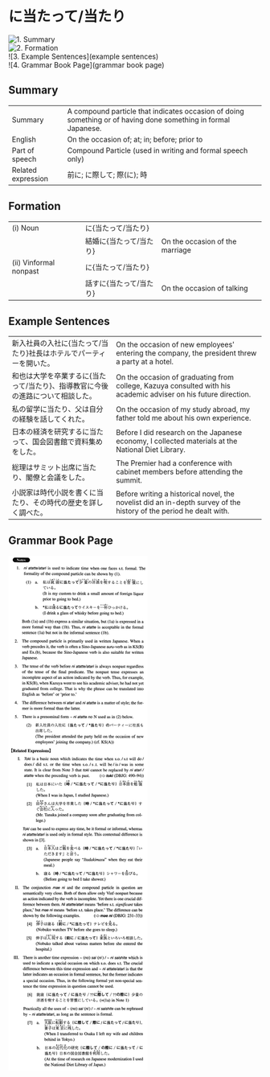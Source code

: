 # に当たって/当たり

![1. Summary](summary)<br>
![2. Formation](formation)<br>
![3. Example Sentences](example sentences)<br>
![4. Grammar Book Page](grammar book page)<br>


## Summary

<table><tr>   <td>Summary</td>   <td>A compound particle that indicates occasion of doing something or of having done something in formal Japanese.</td></tr><tr>   <td>English</td>   <td>On the occasion of; at; in; before; prior to</td></tr><tr>   <td>Part of speech</td>   <td>Compound Particle (used in writing and formal speech only)</td></tr><tr>   <td>Related expression</td>   <td>前に; に際して; 際(に); 時</td></tr></table>

## Formation

<table class="table"><tbody><tr class="tr head"><td class="td"><span class="numbers">(i)</span> <span class="bold">Noun</span></td><td class="td"><span class="concept">に</span><span>{</span><span class="concept">当たって</span><span>/</span><span class="concept">当たり</span><span>}</span></td><td class="td"></td></tr><tr class="tr"><td class="td"></td><td class="td"><span>結婚</span><span class="concept">に</span><span>{</span><span class="concept">当たって</span><span>/</span><span class="concept">当たり</span><span>}</span></td><td class="td"><span>On the occasion of the marriage</span></td></tr><tr class="tr head"><td class="td"><span class="numbers">(ii)</span> <span class="bold">Vinformal nonpast</span></td><td class="td"><span class="concept">に</span><span>{</span><span class="concept">当たって</span><span>/</span><span class="concept">当たり</span><span>}</span></td><td class="td"></td></tr><tr class="tr"><td class="td"></td><td class="td"><span>話す</span><span class="concept">に</span><span>{</span><span class="concept">当たって</span><span>/</span><span class="concept">当たり</span><span>}</span></td><td class="td"><span>On the occasion of talking</span></td></tr></tbody></table>

## Example Sentences

<table><tr>   <td>新入社員の入社に{当たって/当たり}社長はホテルでパーティーを開いた。</td>   <td>On the occasion of new employees' entering the company, the president threw a party at a hotel.</td></tr><tr>   <td>和也は大学を卒業するに{当たって/当たり}、指導教官に今後の進路について相談した。</td>   <td>On the occasion of graduating from college, Kazuya consulted with his academic adviser on his future direction.</td></tr><tr>   <td>私の留学に当たり、父は自分の経験を話してくれた。</td>   <td>On the occasion of my study abroad, my father told me about his own experience.</td></tr><tr>   <td>日本の経済を研究するに当たって、国会図書館で資料集めをした。</td>   <td>Before I did research on the Japanese economy, I collected materials at the National Diet Library.</td></tr><tr>   <td>総理はサミット出席に当たり、閣僚と会議をした。</td>   <td>The Premier had a conference with cabinet members before attending the summit.</td></tr><tr>   <td>小説家は時代小説を書くに当たり、その時代の歴史を詳しく調べた。</td>   <td>Before writing a historical novel, the novelist did an in-depth survey of the history of the period he dealt with.</td></tr></table>

## Grammar Book Page

![](../img/Intermediateに当たって／当たり.png)

